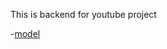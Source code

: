 This is backend for youtube  project


-[model](https://app.eraser.io/workspace/wM0V9b1dqHDxdt9mP3UT?origin=share)

